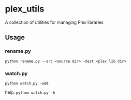 # plex_utils
A collection of utilities for managing Plex libraries

## Usage
### rename.py
```python rename.py --src <source dir> -dest <plex lib dir>```
### watch.py
```python watch.py -add```

help:
```python watch.py -h```
